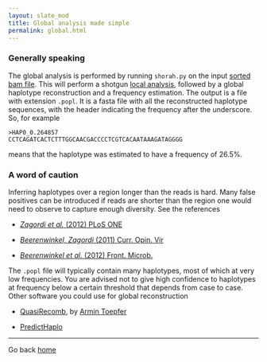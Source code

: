 ```yaml
---
layout: slate_mod
title: Global analysis made simple
permalink: global.html 
---
```

### Generally speaking
The global analysis is performed by running `shorah.py` on the input [sorted
bam file](input.html). This will perform a shotgun [local analysis](local.html),
followed by a global haplotype reconstruction and a frequency estimation.
The output is a file with extension `.popl`. It is a fasta file with all the
reconstructed haplotype sequences, with the header indicating the frequency
after the underscore. So, for example

    >HAP0_0.264857
    CCTCAGATCACTCTTTGGCAACGACCCCTCGTCACAATAAAGATAGGGG

means that the haplotype was estimated to have a frequency of 26.5%.

### A word of caution
Inferring haplotypes over a region longer than the reads is hard. Many false
positives can be introduced if reads are shorter than the region one would need
to observe to capture enough diversity. See the references

- [_Zagordi et al._ (2012) PLoS ONE][zagordi2012]

- [_Beerenwinkel, Zagordi_ (2011) Curr. Opin. Vir][beerenwinkel2011]

- [_Beerenwinkel et al._ (2012) Front. Microb.][beerenwinkel2012]


The `.popl` file will typically contain many haplotypes, most of which at
very low frequencies. You are advised not to give high confidence to
haplotypes at frequency below a certain threshold that depends from case
to case. Other software you could use for global reconstruction

- [QuasiRecomb](http://www.bsse.ethz.ch/cbg/software/quasirecomb),
  by [Armin Toepfer](https://github.com/armintoepfer)

- [PredictHaplo](http://bmda.cs.unibas.ch/HivHaploTyper/index.html)

[zagordi2012]: http://dx.doi.org/10.1371/journal.pone.0047046 "PLoS ONE"
[beerenwinkel2011]: http://dx.doi.org/10.1016/j.coviro.2011.07.008 "Curr. Opin Vir."
[beerenwinkel2012]: http://dx.doi.org/10.3389/fmicb.2012.00329 "Front. Microb."

---

Go back [home](index.html)
